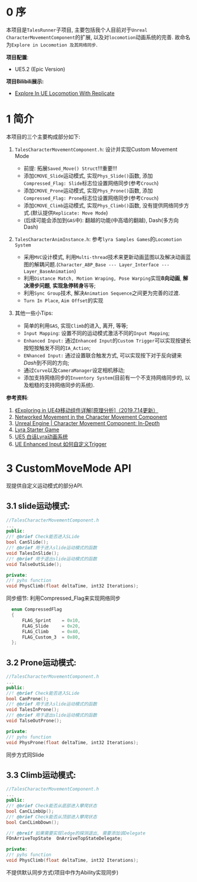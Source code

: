 # 0 序
本项目是`TalesRunner`子项目, 主要包括我个人目前对于`Unreal CharacterMovementComponent`的扩展, 
以及对`locomotion`动画系统的完善.
故命名为`Explore in Locomotion 及其网络同步`.

**项目配置**:
- UE5.2 (Epic Version)

**项目Bilibili展示:**
- [Explore In UE Locomotion With Replicate](https://www.bilibili.com/video/BV1Hy411Y7ZE/?spm_id_from=333.999.0.0&vd_source=00aba54fdf4f2f7e11c154b5c6a8bc6c)

# 1 简介

本项目的三个主要构成部分如下:
1. `TalesCharacterMovementComponent.h`: 设计并实现Custom Movement Mode
   - 前提: 拓展`Saved_Move() Struct`!!!重要!!!
   - 添加`CMOVE_Slide`运动模式, 实现`Phys_Slide()`函数, 添加`Compressed_Flag: Slide`标志位设置网络同步(参考`Crouch`)
   - 添加`CMOVE_Prone`运动模式, 实现`Phys_Prone()`函数, 添加`Compressed_Flag: Prone`标志位设置网络同步(参考`Crouch`)
   - 添加`CMOVE_Climb`运动模式, 实现`Phys_Climb()`函数, 没有提供网络同步方式.(默认提供`Replicate: Move Mode`)
   - (后续可能会添加到`GAS`中): 翻越的功能(中高墙的翻越), Dash(多方向Dash)

2. `TalesCharacterAnimInstance.h`: 参考`lyra Samples Games`的`Locomotion System`
   - 采用`MVC`设计模式, 利用`Multi-thread`技术来更新动画蓝图以及解决动画蓝图的解耦问题.(`Character_ABP_Base --- Layer_Interface --- Layer_BaseAnimation`)
   - 利用`Distance Match, Motion Wraping, Pose Warping`实现**8向动画**, **解决滑步问题**, **实现急停转身**等等;
   - 利用`Sync Group`技术, 解决`Animation Sequence`之间更为完善的过渡.
   - `Turn In Place`, `Aim Offset`的实现

3. 其他一些小Tips:
   - 简单的利用`GAS`, 实现`Climb`的进入, 离开, 等等;
   - `Input Mapping`: 设置不同的运动模式激活不同的`Input Mapping`;
   - `Enhanced Input:` 通过`Enhanced Input`的`Custom Trigger`可以实现按键长按短按触发不同的`IA_Action`;
   - `ENhanced Input:` 通过设置联合触发方式, 可以实现按下对于反向键来*Dash*到不同的方向;
   - 通过`Curve`以及`CameraManager`设定相机移动;
   - 添加支持网络同步的`Inventory System`(目前有一个不支持网络同步的, 以及粗糙的支持网络同步的系统).

**参考资料**:
   1. [《Exploring in UE4》移动组件详解[原理分析]（2019.7.14更新）](https://zhuanlan.zhihu.com/p/34257208)
   2. [ Networked Movement in the Character Movement Component](https://dev.epicgames.com/documentation/en-us/unreal-engine/understanding-networked-movement-in-the-character-movement-component-for-unreal-engine?application_version=5.0)
   3. [Unreal Engine | Character Movement Component: In-Depth](https://www.youtube.com/playlist?list=PLXJlkahwiwPmeABEhjwIALvxRSZkzoQpk)
   4. [Lyra Starter Game](https://dev.epicgames.com/community/learning/paths/Z4/lyra-starter-game)
   5. [UE5 白话Lyra动画系统](https://zhuanlan.zhihu.com/p/654430436) 
   6. [UE Enhanced Input 如何自定义Trigger](https://zhuanlan.zhihu.com/p/629350225)

# 3 CustomMoveMode API
现提供自定义运动模式的部分API.
## 3.1 slide运动模式:
```cpp
//TalesCharacterMovementComponent.h
...
public:
//! @brief Check能否进入SLide
bool CanSlide();
//! @brief 用于进入slide运动模式的函数
void TalesInSlide();
//! @brief 用于退出slide运动模式的函数
void TalseOutSLide();

private:
//! pyhs function
void PhysClimb(float deltaTime, int32 Iterations);
```

同步细节: 利用Compressed_Flag来实现网络同步
```cpp
  enum CompressedFlag
  {
      FLAG_Sprint    = 0x10,
      FLAG_Slide     = 0x20,
      FLAG_Climb     = 0x40,
      FLAG_Custom_3  = 0x80,
  };
```

## 3.2 Prone运动模式:
```cpp
//TalesCharacterMovementComponent.h
...
public:
//! @brief Check能否进入SLide
bool CanProne();
//! @brief 用于进入slide运动模式的函数
void TalesInProne();
//! @brief 用于退出slide运动模式的函数
void TalseOutProne();

private:
//! pyhs function
void PhysProne(float deltaTime, int32 Iterations);
```
同步方式同Slide

## 3.3 Climb运动模式:
```cpp
//TalesCharacterMovementComponent.h
...
public:
//! @brief Check能否从底部进入攀爬状态
bool CanCLimbUp();
//! @brief Check能否从顶部进入攀爬状态
bool CanCLimbDown();

//! @breif 如果需要实现ledge的探测退出, 需要添加该Delegate
FOnArriveTopState  OnArriveTopStateDelegate;

private:
//! pyhs function
void PhysClimb(float deltaTime, int32 Iterations);
```

不提供默认同步方式(项目中作为Ability实现同步)
